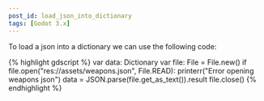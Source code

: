 ```yaml
---
post_id: load_json_into_dictionary
tags: [Godot 3.x]
---
```


To load a json into a dictionary we can use the following code:

{% highlight gdscript %}
var data: Dictionary
var file: File = File.new()
if file.open("res://assets/weapons.json", File.READ):
	printerr("Error opening weapons json")
data = JSON.parse(file.get_as_text()).result
file.close()
{% endhighlight %}